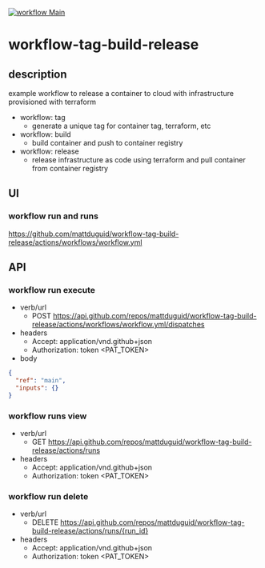 [![workflow Main](https://github.com/mattduguid/workflow-tag-build-release/actions/workflows/workflow.yml/badge.svg)](https://github.com/mattduguid/workflow-tag-build-release/actions/workflows/workflow.yml)

# workflow-tag-build-release

## description

example workflow to release a container to cloud with infrastructure provisioned with terraform

- workflow: tag
  - generate a unique tag for container tag, terraform, etc
- workflow: build
  - build container and push to container registry
- workflow: release
  - release infrastructure as code using terraform and pull container from container registry

## UI

### workflow run and runs

https://github.com/mattduguid/workflow-tag-build-release/actions/workflows/workflow.yml

## API

### workflow run execute
- verb/url
  - POST https://api.github.com/repos/mattduguid/workflow-tag-build-release/actions/workflows/workflow.yml/dispatches
- headers
  - Accept: application/vnd.github+json
  - Authorization: token <PAT_TOKEN>
- body
```json
{
  "ref": "main",
  "inputs": {}
}
```

### workflow runs view

- verb/url
  - GET https://api.github.com/repos/mattduguid/workflow-tag-build-release/actions/runs
- headers
  - Accept: application/vnd.github+json
  - Authorization: token <PAT_TOKEN>

### workflow run delete

- verb/url
  - DELETE https://api.github.com/repos/mattduguid/workflow-tag-build-release/actions/runs/{run_id}
- headers
  - Accept: application/vnd.github+json
  - Authorization: token <PAT_TOKEN>

